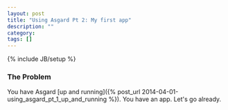 ```yaml
---
layout: post
title: "Using Asgard Pt 2: My first app"
description: ""
category: 
tags: []
---
```

{% include JB/setup %}

### The Problem ###

You have Asgard [up and running]({% post_url 2014-04-01-using_asgard_pt_1_up_and_running %}). 
You have an app. Let's go already.
